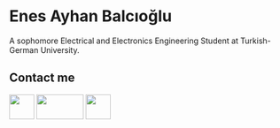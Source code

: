 
# Enes Ayhan Balcıoğlu
A sophomore Electrical and Electronics Engineering Student at Turkish-German University.

## Contact me

[<img src="https://cdn-icons-png.flaticon.com/512/174/174857.png" width="45" height="45" >](https://www.linkedin.com/in/enesbalcioglu/) [<img src="https://logos-world.net/wp-content/uploads/2021/02/Outlook-Emblem.png" width="85" height="45" >](mailto:balciogluenes@hotmail.com) [<img src="https://cdn-icons-png.flaticon.com/512/281/281769.png" width="45" height="45" >](mailto:balciogluenes1@gmail.com) 

